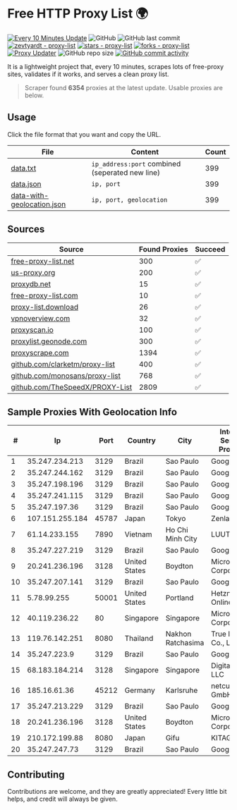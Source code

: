 
# Free HTTP Proxy List 🌍

[![Every 10 Minutes Update](https://github.com/mertguvencli/http-proxy-list/actions/workflows/main.yml/badge.svg?branch=main)](https://github.com/mertguvencli/http-proxy-list/actions/workflows/main.yml)
![GitHub](https://img.shields.io/github/license/mertguvencli/http-proxy-list)
![GitHub last commit](https://img.shields.io/github/last-commit/mertguvencli/http-proxy-list)
[![zevtyardt - proxy-list](https://img.shields.io/static/v1?label=zevtyardt&message=proxy-list&color=blue&logo=github)](https://github.com/zevtyardt/proxy-list "Go to GitHub repo")
[![stars - proxy-list](https://img.shields.io/github/stars/zevtyardt/proxy-list?style=social)](https://github.com/zevtyardt/proxy-list)
[![forks - proxy-list](https://img.shields.io/github/forks/zevtyardt/proxy-list?style=social)](https://github.com/zevtyardt/proxy-list)
[![Proxy Updater](https://github.com/zevtyardt/proxy-list/workflows/Proxy%20Updater/badge.svg)](https://github.com/zevtyardt/proxy-list/actions?query=workflow:"Proxy+Updater")
![GitHub repo size](https://img.shields.io/github/repo-size/zevtyardt/proxy-list)
[![GitHub commit activity](https://img.shields.io/github/commit-activity/m/zevtyardt/proxy-list?logo=commits)](https://github.com/zevtyardt/proxy-list/commits/main)

It is a lightweight project that, every 10 minutes, scrapes lots of free-proxy sites, validates if it works, and serves a clean proxy list.

> Scraper found **6354** proxies at the latest update. Usable proxies are below.

## Usage

Click the file format that you want and copy the URL.

|File|Content|Count|
|----|-------|-----|
|[data.txt](https://raw.githubusercontent.com/mertguvencli/http-proxy-list/main/proxy-list/data.txt)|`ip_address:port` combined (seperated new line)|399|
|[data.json](https://raw.githubusercontent.com/mertguvencli/http-proxy-list/main/proxy-list/data.json)|`ip, port`|399|
|[data-with-geolocation.json](https://raw.githubusercontent.com/mertguvencli/http-proxy-list/main/proxy-list/data-with-geolocation.json)|`ip, port, geolocation`|399|

## Sources

|Source|Found Proxies|Succeed|
|------|-------------|-------|
|[free-proxy-list.net](https://free-proxy-list.net)|300|✅|
|[us-proxy.org](https://www.us-proxy.org)|200|✅|
|[proxydb.net](http://proxydb.net)|15|✅|
|[free-proxy-list.com](https://free-proxy-list.com/?page=&port=&type%5B%5D=http&type%5B%5D=https&up_time=0&search=Search)|10|✅|
|[proxy-list.download](https://www.proxy-list.download/HTTP)|26|✅|
|[vpnoverview.com](https://vpnoverview.com/privacy/anonymous-browsing/free-proxy-servers)|32|✅|
|[proxyscan.io](https://www.proxyscan.io)|100|✅|
|[proxylist.geonode.com](https://proxylist.geonode.com/api/proxy-list?limit=300&page=1&sort_by=lastChecked&sort_type=desc&protocols=http,https)|300|✅|
|[proxyscrape.com](https://api.proxyscrape.com/v2/?request=displayproxies&protocol=http&timeout=10000&country=all&ssl=all&anonymity=all)|1394|✅|
|[github.com/clarketm/proxy-list](https://raw.githubusercontent.com/clarketm/proxy-list/master/proxy-list-raw.txt)|400|✅|
|[github.com/monosans/proxy-list](https://raw.githubusercontent.com/monosans/proxy-list/main/proxies/http.txt)|768|✅|
|[github.com/TheSpeedX/PROXY-List](https://raw.githubusercontent.com/TheSpeedX/PROXY-List/master/http.txt)|2809|✅|


## Sample Proxies With Geolocation Info

|#|Ip|Port|Country|City|Internet Service Provider|
|-|--|----|-------|----|-------------------------|
|1|35.247.234.213|3129|Brazil|Sao Paulo|Google LLC|
|2|35.247.244.162|3129|Brazil|Sao Paulo|Google LLC|
|3|35.247.198.196|3129|Brazil|Sao Paulo|Google LLC|
|4|35.247.241.115|3129|Brazil|Sao Paulo|Google LLC|
|5|35.247.197.36|3129|Brazil|Sao Paulo|Google LLC|
|6|107.151.255.184|45787|Japan|Tokyo|Zenlayer Inc|
|7|61.14.233.155|7890|Vietnam|Ho Chi Minh City|LUUTRUSO|
|8|35.247.227.219|3129|Brazil|Sao Paulo|Google LLC|
|9|20.241.236.196|3128|United States|Boydton|Microsoft Corporation|
|10|35.247.207.141|3129|Brazil|Sao Paulo|Google LLC|
|11|5.78.99.255|50001|United States|Portland|Hetzner Online GmbH|
|12|40.119.236.22|80|Singapore|Singapore|Microsoft Corporation|
|13|119.76.142.251|8080|Thailand|Nakhon Ratchasima|True Internet Co., Ltd.|
|14|35.247.223.9|3129|Brazil|Sao Paulo|Google LLC|
|15|68.183.184.214|3128|Singapore|Singapore|DigitalOcean, LLC|
|16|185.16.61.36|45212|Germany|Karlsruhe|netcup GmbH|
|17|35.247.213.229|3129|Brazil|Sao Paulo|Google LLC|
|18|20.241.236.196|3128|United States|Boydton|Microsoft Corporation|
|19|210.172.199.88|8080|Japan|Gifu|KITAGATA|
|20|35.247.247.73|3129|Brazil|Sao Paulo|Google LLC|



## Contributing

Contributions are welcome, and they are greatly appreciated! Every
little bit helps, and credit will always be given.

